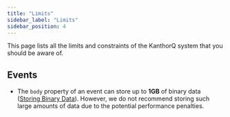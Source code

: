 ```yaml
---
title: "Limits"
sidebar_label: "Limits"
sidebar_position: 4
---
```


This page lists all the limits and constraints of the KanthorQ system that you should be aware of.

## Events

- The `body` property of an event can store up to **1GB** of binary data ([Storing Binary Data](https://jdbc.postgresql.org/documentation/binary-data/)). However, we do not recommend storing such large amounts of data due to the potential performance penalties.

